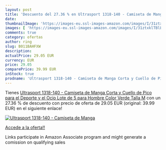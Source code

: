 ```yaml
---
layout: post
title: 'Descuento del 27.36 % en Ultrasport 1318-140 - Camiseta de Manga '
date: 
thumbnailImage: 'https://images-eu.ssl-images-amazon.com/images/I/31ztxklTBlL._SL200_.jpg'
images: [ 'https://images-eu.ssl-images-amazon.com/images/I/31ztxklTBlL._SL200_.jpg' ]
comments: true
category: ofertas
author: ring
slug: B011BAHFXW
description:
actualPrice: 29.05 EUR
currency: EUR
price: 29.05
comparePrice: 39.99 EUR
inStock: true
prodname: 'Ultrasport 1318-140 - Camiseta de Manga Corta y Cuello de Pico  para el Deporte y el Ocio  Lote de 5  para Hombre  Color Verde  Talla M'
---
```


Tienes [Ultrasport 1318-140 - Camiseta de Manga Corta y Cuello de Pico  para el Deporte y el Ocio  Lote de 5  para Hombre  Color Verde  Talla M](https://www.amazon.es/dp/B011BAHFXW/?tag=tolees-21) con un 27.36 % de descuento con precio de oferta de 29.05 EUR (original: 39.99 EUR) en el siguiente enlace!

[![Ultrasport 1318-140 - Camiseta de Manga ](https://images-eu.ssl-images-amazon.com/images/I/31ztxklTBlL._SL200_.jpg)](https://www.amazon.es/dp/B011BAHFXW/?tag=tolees-21)

[Accede a la oferta!!](https://www.amazon.es/dp/B011BAHFXW/?tag=tolees-21)

Links participate in Amazon Associate program and might generate a comission on qualifying sales


